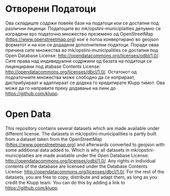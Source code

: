# Отворени Податоци
Ова складиште содржи повеќе бази на податоци кои се достапни под различни лиценци. Податоците во mk/opstini-municiplaities делумно се изградени врз податочно множество преземено од OpenStreetMap (https://www.openstreetmap.org) кое е потоа конвертирано во geojson форматот и на кое се додадени дополнителни податоци. Поради оваа причина сите множества во mk/opstini-municipalities се достапни под Open Database License: http://opendatacommons.org/licenses/odbl/1.0/. Сите права над индивидуални содржини од базата на податоци се лиценцирани под atabase Contents License: http://opendatacommons.org/licenses/dbcl/1.0/. Остатокот од подоаточните множества може слободно да се коприраат, дистрибуираат и адаптираат се додека го кредитирате Klupp тимот. Ова може да го направите преку додавање на линк до https://github.com/klupp.

# Open Data
This repository contains several datasets which are made available under different license. The datasets in mk/opstini-municipalities is partly built from a dataset taken from the OpenStreetMap (https://www.openstreetmap.org) and afterwards converted to geojson with some additional data added to. Which is why all datasets in mk/opstini-municiplaities are made available under the Open Database License: http://opendatacommons.org/licenses/odbl/1.0/. Any rights in individual contents of the database are licensed under the Database Contents License: http://opendatacommons.org/licenses/dbcl/1.0/. For the rest of the datasets, you are free to copy, distribute and adapt them, as long as you credit the Klupp team. You can do this by adding a link to https://github.com/klupp.
